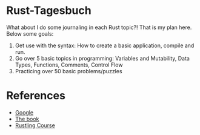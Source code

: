 # Rust-Tagesbuch
What about I do some journaling in each Rust topic?! That is my plan here. Below some goals:

1. Get use with the syntax: How to create a basic application, compile and run.
2. Go over 5 basic topics in programming: Variables and Mutability, Data Types, Functions, Comments, Control Flow
3. Practicing over 50 basic problems/puzzles

# References

* [Google](https://google.github.io/comprehensive-rust/)
* [The book](https://doc.rust-lang.org/book/)
* [Rustling Course](https://github.com/rust-lang/rustlings/)
